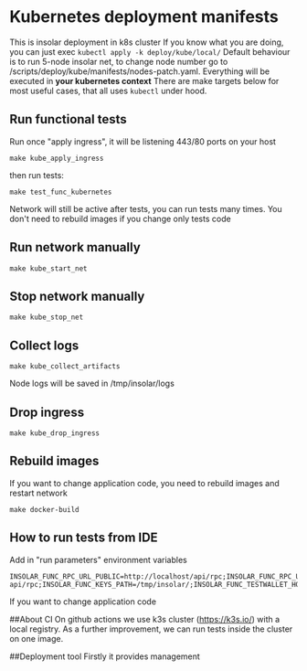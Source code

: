 # Kubernetes deployment manifests

This is insolar deployment in k8s cluster
If you know what you are doing, you can just exec `kubectl apply -k deploy/kube/local/`
Default behaviour is to run 5-node insolar net, to change node number go to /scripts/deploy/kube/manifests/nodes-patch.yaml.
Everything will be executed in **your kubernetes context**
There are make targets below for most useful cases, that all uses `kubectl` under hood.

## Run functional tests
Run once "apply ingress", it will be listening 443/80 ports on your host
```
make kube_apply_ingress
```
then run tests:
```
make test_func_kubernetes
```
Network will still be active after tests, you can run tests many times.
You don't need to rebuild images if you change only tests code

## Run network manually
```
make kube_start_net
```

## Stop network manually
```
make kube_stop_net
```

## Collect logs
```
make kube_collect_artifacts
```
Node logs will be saved in /tmp/insolar/logs

## Drop ingress
```
make kube_drop_ingress
```

## Rebuild images
If you want to change application code, you need to rebuild images and restart network
```
make docker-build
```

## How to run tests from IDE
Add in "run parameters" environment variables
```
INSOLAR_FUNC_RPC_URL_PUBLIC=http://localhost/api/rpc;INSOLAR_FUNC_RPC_URL=http://localhost/admin-api/rpc;INSOLAR_FUNC_KEYS_PATH=/tmp/insolar/;INSOLAR_FUNC_TESTWALLET_HOST=localhost
```
If you want to change application code

##About CI
On github actions we use k3s cluster (https://k3s.io/) with a local registry.
As a further improvement, we can run tests inside the cluster on one image.

##Deployment tool
Firstly it provides management 